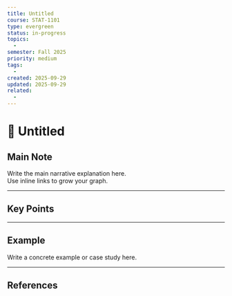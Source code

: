 ```yaml
---
title: Untitled
course: STAT-1101
type: evergreen
status: in-progress
topics:
  - 
semester: Fall 2025
priority: medium
tags:
  - 
created: 2025-09-29
updated: 2025-09-29
related:
  - 
---
```


# 🌱 Untitled

## Main Note
Write the main narrative explanation here.  
Use inline links to grow your graph.

---

## Key Points



---

## Example
Write a concrete example or case study here.  

---

## References
